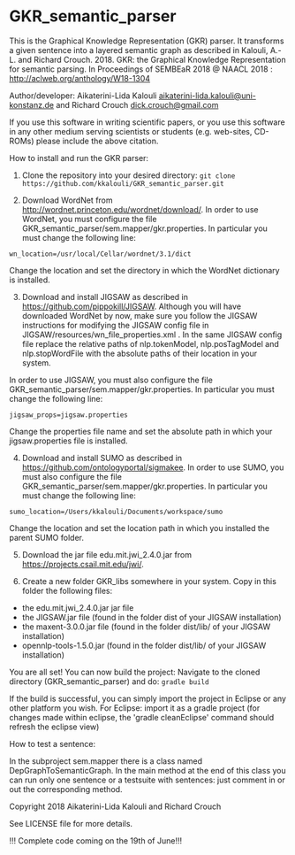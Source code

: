 # GKR_semantic_parser

This is the Graphical Knowledge Representation (GKR) parser. It transforms a given sentence into a layered semantic graph as described
in Kalouli, A.-L. and Richard Crouch. 2018. GKR: the Graphical Knowledge Representation for semantic parsing. In Proceedings of SEMBEaR 2018
@ NAACL 2018 : http://aclweb.org/anthology/W18-1304 

Author/developer: Aikaterini-Lida Kalouli <aikaterini-lida.kalouli@uni-konstanz.de> and Richard Crouch <dick.crouch@gmail.com>

If you use this software in writing scientific papers, or you use this
software in any other medium serving scientists or students (e.g. web-sites,
CD-ROMs) please include the above citation.


How to install and run the GKR parser: 

1. Clone the repository into your desired directory: ``` git clone https://github.com/kkalouli/GKR_semantic_parser.git ```

2.  Download WordNet from http://wordnet.princeton.edu/wordnet/download/.
In order to use WordNet, you must configure the file GKR_semantic_parser/sem.mapper/gkr.properties. 
In particular you must change the following line:

``` wn_location=/usr/local/Cellar/wordnet/3.1/dict ```

Change the location and set the directory in which the WordNet dictionary is installed.

3. Download and install JIGSAW as described in https://github.com/pippokill/JIGSAW. 
Although you will have downloaded WordNet by now, make sure you follow the JIGSAW instructions for modifying the JIGSAW config file in
JIGSAW/resources/wn_file_properties.xml . In the same JIGSAW config file replace the relative paths of nlp.tokenModel, nlp.posTagModel and 
nlp.stopWordFile with the absolute paths of their location in your system.

In order to use JIGSAW, you must also configure the file GKR_semantic_parser/sem.mapper/gkr.properties. 
In particular you must change the following line:

``` jigsaw_props=jigsaw.properties ```

Change the properties file name and set the absolute path in which your jigsaw.properties file is installed. 

4. Download and install SUMO as described in https://github.com/ontologyportal/sigmakee. 
In order to use SUMO, you must also configure the file GKR_semantic_parser/sem.mapper/gkr.properties. 
In particular you must change the following line:

``` sumo_location=/Users/kkalouli/Documents/workspace/sumo ```

Change the location and set the location path in which you installed the parent SUMO folder. 

5. Download the jar file edu.mit.jwi_2.4.0.jar from https://projects.csail.mit.edu/jwi/.

6. Create a new folder GKR_libs somewhere in your system. Copy in this folder the following files:
- the edu.mit.jwi_2.4.0.jar jar file
- the JIGSAW.jar file (found in the folder dist of your JIGSAW installation)
- the maxent-3.0.0.jar file (found in the folder dist/lib/ of your JIGSAW installation)
- opennlp-tools-1.5.0.jar (found in the folder dist/lib/ of your JIGSAW installation)

You are all set! You can now build the project:
Navigate to the cloned directory (GKR_semantic_parser) and do: ``` gradle build ```

If the build is successful, you can simply import the project in Eclipse or any other platform you wish.
For Eclipse: import it as a gradle project
(for changes made within eclipse, the 'gradle cleanEclipse' command should refresh the eclipse view)



How to test a sentence:

In the subproject sem.mapper there is a class named DepGraphToSemanticGraph.
In the main method at the end of this class you can run only one sentence or a testsuite with sentences: just comment in or
out the corresponding method.



Copyright 2018 Aikaterini-Lida Kalouli and Richard Crouch

See LICENSE file for more details.

!!! Complete code coming on the 19th of June!!!
